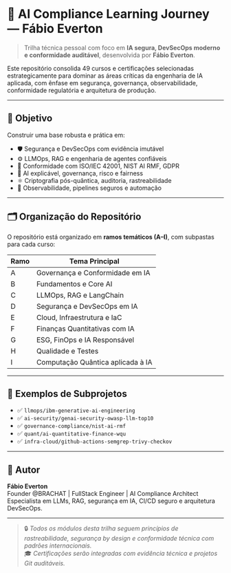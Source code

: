 # 🧠 AI Compliance Learning Journey — Fábio Everton

> Trilha técnica pessoal com foco em **IA segura, DevSecOps moderno e conformidade auditável**, desenvolvida por **Fábio Everton**.

Este repositório consolida 49 cursos e certificações selecionadas estrategicamente para dominar as áreas críticas da engenharia de IA aplicada, com ênfase em segurança, governança, observabilidade, conformidade regulatória e arquitetura de produção.

---

## 🎯 Objetivo

Construir uma base robusta e prática em:

- 🛡️ Segurança e DevSecOps com evidência imutável  
- ⚙️ LLMOps, RAG e engenharia de agentes confiáveis  
- 🧾 Conformidade com ISO/IEC 42001, NIST AI RMF, GDPR  
- 🧠 AI explicável, governança, risco e fairness  
- ⚛️ Criptografia pós-quântica, auditoria, rastreabilidade  
- 🧬 Observabilidade, pipelines seguros e automação  

---

## 🗂 Organização do Repositório

O repositório está organizado em **ramos temáticos (A–I)**, com subpastas para cada curso:

| Ramo | Tema Principal |
|------|----------------|
| A | Governança e Conformidade em IA |
| B | Fundamentos e Core AI |
| C | LLMOps, RAG e LangChain |
| D | Segurança e DevSecOps em IA |
| E | Cloud, Infraestrutura e IaC |
| F | Finanças Quantitativas com IA |
| G | ESG, FinOps e IA Responsável |
| H | Qualidade e Testes |
| I | Computação Quântica aplicada à IA |

---

## 🧩 Exemplos de Subprojetos

- ✅ `llmops/ibm-generative-ai-engineering`  
- ✅ `ai-security/genai-security-owasp-llm-top10`  
- ✅ `governance-compliance/nist-ai-rmf`  
- ✅ `quant/ai-quantitative-finance-wqu`  
- ✅ `infra-cloud/github-actions-semgrep-trivy-checkov`  

---

## 📌 Autor

**Fábio Everton**  
Founder @BRACHAT | FullStack Engineer | AI Compliance Architect  
Especialista em LLMs, RAG, segurança em IA, CI/CD seguro e arquitetura DevSecOps.

---

> 🔒 *Todos os módulos desta trilha seguem princípios de rastreabilidade, segurança by design e conformidade técnica com padrões internacionais.*  
> 🎓 *Certificações serão integradas com evidência técnica e projetos Git auditáveis.*

